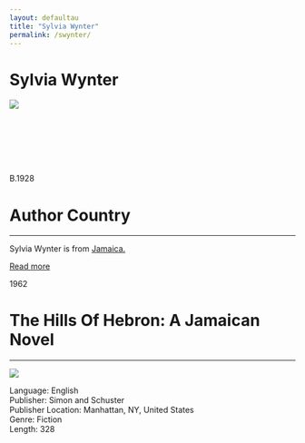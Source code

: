 ```yaml
---
layout: defaultau
title: "Sylvia Wynter"
permalink: /swynter/
---
```

<!-- partial:index.partial.html -->
<div class="content">
    <h1>Sylvia Wynter</h1>
    <div class="quote">
        <div><img src="https://pbs.twimg.com/media/End6eeJW8AAzMn1.jpg" class="logo"></div>
    </div>
    <div class="timeline">
        <div style="padding-bottom:100px;"></div>
        <div class="block">
            <div class="date right"><p class="right">B.1928</p></div>
            <div class="dot"></div>
            <div class="left first">
            <div class="author_country">
                <h1>Author Country</h1><hr>
            <div class="aclocation"><p>Sylvia Wynter is from <a href="{{ site.baseurl }}/4">Jamaica.</a></p></div>
              <div class="acreadmore">   <a href="https://en.wikipedia.org/wiki/Sylvia_Wynter" target="_blank">Read more</a></div>
            </div>
            </div>
        </div>
        <div class="block">
            <div class="date left"><p class="left">1962</p></div>
            <div class="dot"></div>
            <div class="right">
                <h1>The Hills Of Hebron: A Jamaican Novel</h1><hr>
                <p><img src="https://m.media-amazon.com/images/W/WEBP_402378-T2/images/I/51NYwcs6N5L._SY291_BO1,204,203,200_QL40_FMwebp_.jpg"></p>
                <p>
                Language: English<br>
                Publisher: Simon and Schuster<br>
                Publisher Location: Manhattan, NY, United States<br>
                Genre: Fiction<br>
                Length: 328<br>
                </p>
            </div>
        </div>


</div>
<!-- partial -->
  <script src='https://cdnjs.cloudflare.com/ajax/libs/jquery/3.1.1/jquery.min.js'></script><script  src="assets/js/authorscript.js"></script>
